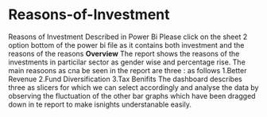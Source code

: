 # Reasons-of-Investment
Reasons of Investment Described in Power Bi
Please click on the sheet 2 option bottom of the power bi file as it contains both investment and the reasons of the reasons
**Overview**
The report shows the reasons of the investments in particilar sector as gender wise and percentage rise.
The main reasoons as cna be seen in the report are three : as follows
1.Better Revenue
2.Fund Diversification 
3.Tax Benifits
The dashboard describes three as slicers for which we can select accordingly and analyse the data by observing the fluctuation of the other bar graphs which have been dragged down in te report to make isnights understanable easily.

